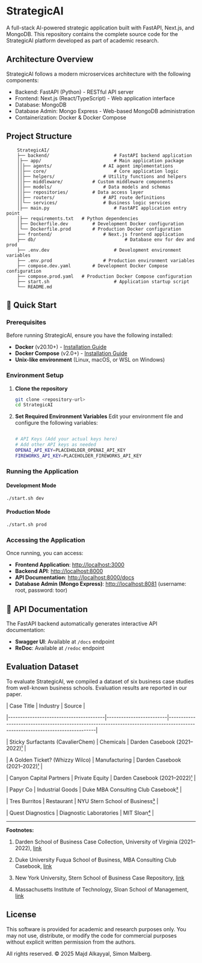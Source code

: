 # StrategicAI

A full-stack AI-powered strategic application built with FastAPI, Next.js, and MongoDB. This repository contains the complete source code for the StrategicAI platform developed as part of academic research.



## Architecture Overview

StrategicAI follows a modern microservices architecture with the following components:

- Backend: FastAPI (Python) - RESTful API server
- Frontend: Next.js (React/TypeScript) - Web application interface
- Database: MongoDB
- Database Admin: Mongo Express - Web-based MongoDB administration
- Containerization: Docker & Docker Compose

## Project Structure
```
    StrategicAI/
    ├── backend/ 						# FastAPI backend application
    │├── app/ 							# Main application package
    ││├── agents/ 					# AI agent implementations
    ││├── core/ 						# Core application logic
    ││├── helpers/ 					# Utility functions and helpers
    ││├── middleware/ 			# Custom middleware components
    ││├── models/ 					# Data models and schemas
    ││├── repositories/ 		# Data access layer
    ││├── routers/ 					# API route definitions
    ││└── services/ 				# Business logic services
    │├── main.py 						# FastAPI application entry point
    │├── requirements.txt 	# Python dependencies
    │├── Dockerfile.dev 		# Development Docker configuration
    │└── Dockerfile.prod 		# Production Docker configuration
    ├── frontend/ 					# Next.js frontend application
    ├── db/ 								# Database env for dev and prod
    ├── .env.dev 						# Development environment variables
    ├── .env.prod 					# Production environment variables
    ├── compose.dev.yaml 		# Development Docker Compose configuration
    ├── compose.prod.yaml 	# Production Docker Compose configuration
    ├── start.sh 						# Application startup script
    └── README.md
```

## 🚀 Quick Start

### Prerequisites

Before running StrategicAI, ensure you have the following installed:

-   **Docker** (v20.10+) - [Installation Guide](https://docs.docker.com/get-docker/)
-   **Docker Compose** (v2.0+) - [Installation Guide](https://docs.docker.com/compose/install/)
-   **Unix-like environment** (Linux, macOS, or WSL on Windows)


### Environment Setup

1.  **Clone the repository**
    
    ```bash
    git clone <repository-url>
    cd StrategicAI
    ```

    
2.  **Set Required Environment Variables** Edit your environment file and configure the following variables:

    ```bash

    # API Keys (Add your actual keys here)
	# Add other API keys as needed
    OPENAI_API_KEY=PLACEHOLDER_OPENAI_API_KEY
    FIREWORKS_API_KEY=PLACEHOLDER_FIREWORKS_API_KEY

    ```
    

### Running the Application

#### Development Mode
```bash
./start.sh dev
```

#### Production Mode

```bash
./start.sh prod
```

### Accessing the Application

Once running, you can access:

-   **Frontend Application**: [http://localhost:3000](http://localhost:3000)
-   **Backend API**: [http://localhost:8000](http://localhost:8000)
-   **API Documentation**: [http://localhost:8000/docs](http://localhost:8000/docs)
-   **Database Admin (Mongo Express)**: [http://localhost:8081](http://localhost:8081) (username: root, password: toor)

## 📝 API Documentation

The FastAPI backend automatically generates interactive API documentation:

-   **Swagger UI**: Available at `/docs` endpoint
-   **ReDoc**: Available at `/redoc` endpoint


## Evaluation Dataset

  

To evaluate StrategicAI, we compiled a dataset of six business case studies from well-known business schools. Evaluation results are reported in our paper.

  

| Case Title | Industry | Source |

|----------------------------------------|-------------------------|------------------------------------------------------------------------------------------------------------------------------|

| Sticky Surfactants (CavalierChem) | Chemicals | Darden Casebook (2021–2022)[¹](https://drive.google.com/file/d/1HrzPiMKPZjdc-yeFe1nH8fMaH1L1C2QW/view) |

| A Golden Ticket? (Whizzy Wilco) | Manufacturing | Darden Casebook (2021–2022)[¹](https://drive.google.com/file/d/1HrzPiMKPZjdc-yeFe1nH8fMaH1L1C2QW/view) |

| Canyon Capital Partners | Private Equity | Darden Casebook (2021–2022)[¹](https://drive.google.com/file/d/1HrzPiMKPZjdc-yeFe1nH8fMaH1L1C2QW/view) |

| Papyr Co | Industrial Goods | Duke MBA Consulting Club Casebook[²](https://drive.google.com/file/d/1KX2pxkQdWSVcT_UNEepSxc2mk3xYCIrh/view) |

| Tres Burritos | Restaurant | NYU Stern School of Business[³](https://drive.google.com/file/d/1MKhqj27wTZ6u3bVHdw_PvLENAkxYdAEy/view) |

| Quest Diagnostics | Diagnostic Laboratories | MIT Sloan[⁴](https://mitsloan.mit.edu/teaching-resources-library/quest-diagnostics-a-improving-performance-call-centers) |

  

---

  

**Footnotes:**

1. Darden School of Business Case Collection, University of Virginia (2021–2022), [link](https://drive.google.com/file/d/1HrzPiMKPZjdc-yeFe1nH8fMaH1L1C2QW/view)

2. Duke University Fuqua School of Business, MBA Consulting Club Casebook, [link](https://drive.google.com/file/d/1KX2pxkQdWSVcT_UNEepSxc2mk3xYCIrh/view)

3. New York University, Stern School of Business Case Repository, [link](https://drive.google.com/file/d/1MKhqj27wTZ6u3bVHdw_PvLENAkxYdAEy/view)

4. Massachusetts Institute of Technology, Sloan School of Management, [link](https://mitsloan.mit.edu/teaching-resources-library/quest-diagnostics-a-improving-performance-call-centers)

  

## License

This software is provided for academic and research purposes only. You may not use, distribute, or modify the code for commercial purposes without explicit written permission from the authors.

All rights reserved. © 2025 Majd Alkayyal, Simon Malberg.
